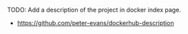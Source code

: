 TODO: Add a description of the project in docker index page.

- https://github.com/peter-evans/dockerhub-description
